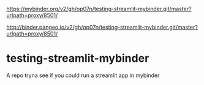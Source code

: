 https://mybinder.org/v2/gh/op07n/testing-streamlit-mybinder.git/master?urlpath=proxy/8501/

http://binder.pangeo.io/v2/gh/op07n/testing-streamlit-mybinder.git/master?urlpath=proxy/8501/


# testing-streamlit-mybinder
A repo tryna see if you could run a streamlit app in mybinder
